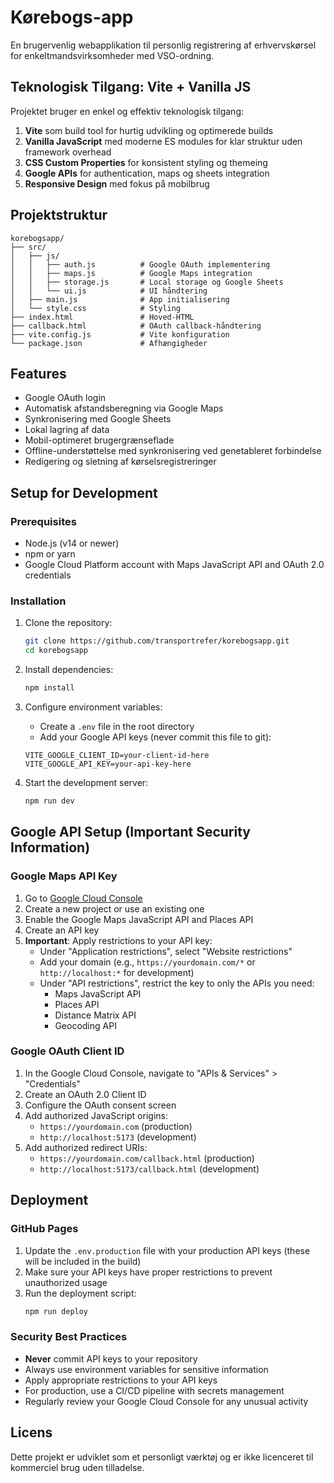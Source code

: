 # Kørebogs-app

En brugervenlig webapplikation til personlig registrering af erhvervskørsel for enkeltmandsvirksomheder med VSO-ordning.

## Teknologisk Tilgang: Vite + Vanilla JS

Projektet bruger en enkel og effektiv teknologisk tilgang:

1. **Vite** som build tool for hurtig udvikling og optimerede builds
2. **Vanilla JavaScript** med moderne ES modules for klar struktur uden framework overhead
3. **CSS Custom Properties** for konsistent styling og themeing
4. **Google APIs** for authentication, maps og sheets integration
5. **Responsive Design** med fokus på mobilbrug

## Projektstruktur

```
korebogsapp/
├── src/
│   ├── js/
│   │   ├── auth.js          # Google OAuth implementering
│   │   ├── maps.js          # Google Maps integration
│   │   ├── storage.js       # Local storage og Google Sheets
│   │   └── ui.js            # UI håndtering
│   ├── main.js              # App initialisering
│   └── style.css            # Styling
├── index.html               # Hoved-HTML
├── callback.html            # OAuth callback-håndtering
├── vite.config.js           # Vite konfiguration
└── package.json             # Afhængigheder
```

## Features

- Google OAuth login
- Automatisk afstandsberegning via Google Maps
- Synkronisering med Google Sheets
- Lokal lagring af data
- Mobil-optimeret brugergrænseflade
- Offline-understøttelse med synkronisering ved genetableret forbindelse
- Redigering og sletning af kørselsregistreringer

## Setup for Development

### Prerequisites

- Node.js (v14 or newer)
- npm or yarn
- Google Cloud Platform account with Maps JavaScript API and OAuth 2.0 credentials

### Installation

1. Clone the repository:
   ```bash
   git clone https://github.com/transportrefer/korebogsapp.git
   cd korebogsapp
   ```

2. Install dependencies:
   ```bash
   npm install
   ```

3. Configure environment variables:
   - Create a `.env` file in the root directory
   - Add your Google API keys (never commit this file to git):
   ```
   VITE_GOOGLE_CLIENT_ID=your-client-id-here
   VITE_GOOGLE_API_KEY=your-api-key-here
   ```

4. Start the development server:
   ```bash
   npm run dev
   ```

## Google API Setup (Important Security Information)

### Google Maps API Key

1. Go to [Google Cloud Console](https://console.cloud.google.com/)
2. Create a new project or use an existing one
3. Enable the Google Maps JavaScript API and Places API
4. Create an API key
5. **Important**: Apply restrictions to your API key:
   - Under "Application restrictions", select "Website restrictions"
   - Add your domain (e.g., `https://yourdomain.com/*` or `http://localhost:*` for development)
   - Under "API restrictions", restrict the key to only the APIs you need:
     - Maps JavaScript API
     - Places API
     - Distance Matrix API
     - Geocoding API

### Google OAuth Client ID

1. In the Google Cloud Console, navigate to "APIs & Services" > "Credentials"
2. Create an OAuth 2.0 Client ID
3. Configure the OAuth consent screen
4. Add authorized JavaScript origins:
   - `https://yourdomain.com` (production)
   - `http://localhost:5173` (development)
5. Add authorized redirect URIs:
   - `https://yourdomain.com/callback.html` (production)
   - `http://localhost:5173/callback.html` (development)

## Deployment

### GitHub Pages

1. Update the `.env.production` file with your production API keys (these will be included in the build)
2. Make sure your API keys have proper restrictions to prevent unauthorized usage
3. Run the deployment script:
   ```bash
   npm run deploy
   ```

### Security Best Practices

- **Never** commit API keys to your repository
- Always use environment variables for sensitive information
- Apply appropriate restrictions to your API keys
- For production, use a CI/CD pipeline with secrets management
- Regularly review your Google Cloud Console for any unusual activity

## Licens

Dette projekt er udviklet som et personligt værktøj og er ikke licenceret til kommerciel brug uden tilladelse.
